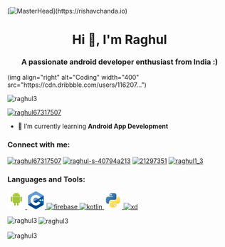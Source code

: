 [![MasterHead](https://1.bp.blogspot.com/-7A4WynwLsM...)](https://rishavchanda.io)
<h1 align="center">Hi 👋, I'm Raghul</h1>
<h3 align="center">A passionate android developer enthusiast from India :)</h3>
(img align="right" alt="Coding" width="400" src="https://cdn.dribbble.com/users/116207...")

<p align="left"> <img src="https://komarev.com/ghpvc/?username=raghul3&label=Profile%20views&color=0e75b6&style=flat" alt="raghul3" /> </p>

<p align="left"> <a href="https://twitter.com/raghul67317507" target="blank"><img src="https://img.shields.io/twitter/follow/raghul67317507?logo=twitter&style=for-the-badge" alt="raghul67317507" /></a> </p>

- 🌱 I’m currently learning **Android App Development**

<h3 align="left">Connect with me:</h3>
<p align="left">
<a href="https://twitter.com/raghul67317507" target="blank"><img align="center" src="https://raw.githubusercontent.com/rahuldkjain/github-profile-readme-generator/master/src/images/icons/Social/twitter.svg" alt="raghul67317507" height="30" width="40" /></a>
<a href="https://linkedin.com/in/raghul-s-40794a213" target="blank"><img align="center" src="https://raw.githubusercontent.com/rahuldkjain/github-profile-readme-generator/master/src/images/icons/Social/linked-in-alt.svg" alt="raghul-s-40794a213" height="30" width="40" /></a>
<a href="https://stackoverflow.com/users/21297351" target="blank"><img align="center" src="https://raw.githubusercontent.com/rahuldkjain/github-profile-readme-generator/master/src/images/icons/Social/stack-overflow.svg" alt="21297351" height="30" width="40" /></a>
<a href="https://instagram.com/raghul1_3" target="blank"><img align="center" src="https://raw.githubusercontent.com/rahuldkjain/github-profile-readme-generator/master/src/images/icons/Social/instagram.svg" alt="raghul1_3" height="30" width="40" /></a>
</p>

<h3 align="left">Languages and Tools:</h3>
<p align="left"> <a href="https://developer.android.com" target="_blank" rel="noreferrer"> <img src="https://raw.githubusercontent.com/devicons/devicon/master/icons/android/android-original-wordmark.svg" alt="android" width="40" height="40"/> </a> <a href="https://www.w3schools.com/cpp/" target="_blank" rel="noreferrer"> <img src="https://raw.githubusercontent.com/devicons/devicon/master/icons/cplusplus/cplusplus-original.svg" alt="cplusplus" width="40" height="40"/> </a> <a href="https://firebase.google.com/" target="_blank" rel="noreferrer"> <img src="https://www.vectorlogo.zone/logos/firebase/firebase-icon.svg" alt="firebase" width="40" height="40"/> </a> <a href="https://kotlinlang.org" target="_blank" rel="noreferrer"> <img src="https://www.vectorlogo.zone/logos/kotlinlang/kotlinlang-icon.svg" alt="kotlin" width="40" height="40"/> </a> <a href="https://www.python.org" target="_blank" rel="noreferrer"> <img src="https://raw.githubusercontent.com/devicons/devicon/master/icons/python/python-original.svg" alt="python" width="40" height="40"/> </a> <a href="https://www.adobe.com/products/xd.html" target="_blank" rel="noreferrer"> <img src="https://cdn.worldvectorlogo.com/logos/adobe-xd.svg" alt="xd" width="40" height="40"/> </a> </p>

<p><img align="left" src="https://github-readme-stats.vercel.app/api/top-langs?username=raghul3&show_icons=true&locale=en&layout=compact" alt="raghul3" /></p>

<p>&nbsp;<img align="center" src="https://github-readme-stats.vercel.app/api?username=raghul3&show_icons=true&locale=en" alt="raghul3" /></p>

<p><img align="center" src="https://github-readme-streak-stats.herokuapp.com/?user=raghul3&" alt="raghul3" /></p> 
